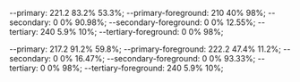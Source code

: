 <!-- root -->

--primary: 221.2 83.2% 53.3%;
--primary-foreground: 210 40% 98%;
--secondary: 0 0% 90.98%;
--secondary-foreground: 0 0% 12.55%;
--tertiary: 240 5.9% 10%;
--tertiary-foreground: 0 0% 98%;

<!-- dark -->

--primary: 217.2 91.2% 59.8%;
--primary-foreground: 222.2 47.4% 11.2%;
--secondary: 0 0% 16.47%;
--secondary-foreground: 0 0% 93.33%;
--tertiary: 0 0% 98%;
--tertiary-foreground: 240 5.9% 10%;